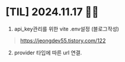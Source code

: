 # [TIL] 2024.11.17 ✌🏻

1. api_key관리를 위한 vite .env설정 (블로그작성)
> https://jeongdev55.tistory.com/122
2. provider 타입에 따른 url 연결.
